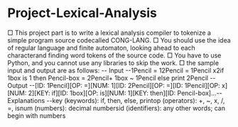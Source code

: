 # Project-Lexical-Analysis

□ This project part is to write a lexical analysis compiler to tokenize a simple program source codecalled CONG-LANG.
□ You should use the idea of regular language and finite automaton, looking ahead to each characterand finding word tokens of the source code.
□ You have to use Python, and you cannot use any libraries to skip the work.
□ the sample input and output are as follows:
-- Input 
--1Pencil = 12Pencil = 1Pencil x2if 1box is 1 then
    Pencil-box = 2Pencil+ 1box ~ 1Pencil
    else
    print 2Pencil
    -- Output 
    --[ID: 1Pencil][OP: =][NUM: 1][ID: 2Pencil][OP: =][ID: 1Pencil][OP: x][NUM: 2][KEY: if][ID: 1box][OP: is][NUM: 1][KEY: then][ID: Pencil-box]...-- Explanations --key (keywords): if, then, else, printop (operators): +, ~, x, /, =, isnum (numbers): decimal numbersid (identifiers): any other words; can begin with numbers
